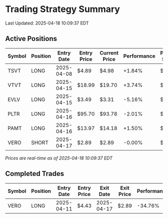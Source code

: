 # Trading Strategy Summary

Last Updated: 2025-04-18 10:09:37 EDT

## Active Positions

| Symbol | Position | Entry Date | Entry Price | Current Price | Performance | P/L per Share |
|--------|----------|------------|-------------|---------------|-------------|--------------|
| TSVT | LONG | 2025-04-08 | $4.89 | $4.98 | +1.84% | $+0.09 |
| VTVT | LONG | 2025-04-15 | $18.99 | $19.70 | +3.74% | $+0.71 |
| EVLV | LONG | 2025-04-15 | $3.49 | $3.31 | -5.16% | $-0.18 |
| PLTR | LONG | 2025-04-16 | $95.70 | $93.78 | -2.01% | $-1.92 |
| PAMT | LONG | 2025-04-16 | $13.97 | $14.18 | +1.50% | $+0.21 |
| VERO | SHORT | 2025-04-17 | $2.89 | $2.89 | -0.00% | $-0.00 |

*Prices are real-time as of 2025-04-18 10:09:37 EDT*

## Completed Trades

| Symbol | Position | Entry Date | Entry Price | Exit Date | Exit Price | Performance |
|--------|----------|------------|-------------|-----------|------------|-------------|
| VERO | LONG | 2025-04-11 | $4.43 | 2025-04-17 | $2.89 | -34.76% |